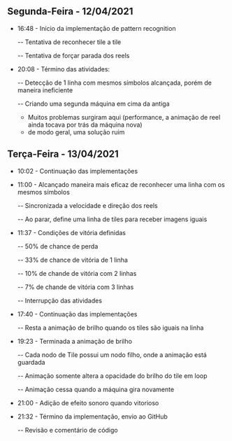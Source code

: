 ## Segunda-Feira - 12/04/2021
- 16:48 - Início da implementação de pattern recognition
  
  -- Tentativa de reconhecer tile a tile
  
  -- Tentativa de forçar parada dos reels
- 20:08 - Término das atividades:
  
  -- Detecção de 1 linha com mesmos símbolos alcançada, porém de maneira ineficiente
  
  -- Criando uma segunda máquina em cima da antiga
    - Muitos problemas surgiram aqui (performance, a animação de reel ainda tocava por trás da máquina nova)
    - de modo geral, uma solução ruim

## Terça-Feira - 13/04/2021
- 10:02 - Continuação das implementações
- 11:00 - Alcançado maneira mais eficaz de reconhecer uma linha com os mesmos símbolos
 
  -- Sincronizada a velocidade e direção dos reels
 
  -- Ao parar, define uma linha de tiles para receber imagens iguais
- 11:37 - Condições de vitória definidas
  
  -- 50% de chance de perda
 
  -- 33% de chance de vitória de 1 linha
  
  -- 10% de chande de vitória com 2 linhas
  
  -- 7% de chande de vitória com 3 linhas
 
  -- Interrupção das atividades
- 17:40 - Continuação das implementações
 
  -- Resta a animação de brilho quando os tiles são iguais na linha
- 19:23 - Terminada a animação de brilho
 
  -- Cada nodo de Tile possui um nodo filho, onde a animação está guardada
 
  -- Animação somente altera a opacidade do brilho do tile em loop
 
  -- Animação cessa quando a máquina gira novamente
- 21:00 - Adição de efeito sonoro quando vitorioso
- 21:32 - Término da implementação, envio ao GitHub
  
  -- Revisão e comentário de código
